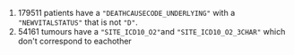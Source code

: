 
1. 179511 patients have a `"DEATHCAUSECODE_UNDERLYING"` with a `"NEWVITALSTATUS"` that is not `"D"`.
2. 54161 tumours have a `"SITE_ICD10_O2"`and `"SITE_ICD10_O2_3CHAR"` which don't correspond to eachother
